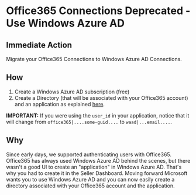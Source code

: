 # Office365 Connections Deprecated - Use Windows Azure AD

## Immediate Action

Migrate your Office365 Connections to Windows Azure AD Connections.

## How

1. Create a Windows Azure AD subscription (free)
2. Create a Directory (that will be associated with your Office365 account) and an application as explained [here](/waad-clientid).

__IMPORTANT:__ If you were using the `user_id` in your application, notice that it will change from `office365|....some-guid....` to `waad|...email....`.

## Why

Since early days, we supported authenticating users with Office365. Office365 has always used Windows Azure AD behind the scenes, but there wasn't a good UI to create an "application" in Windows Azure AD. That's why you had to create it in the Seller Dashboard. Moving forward Microsoft wants you to use Windows Azure AD and you can now easily create a directory associated with your Office365 account and the application.
